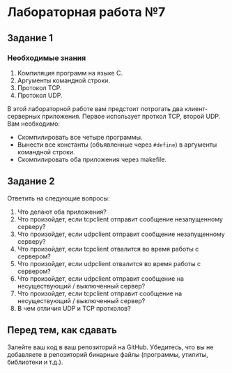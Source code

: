 # Лабораторная работа №7

## Задание 1

### Необходимые знания

1. Компиляция программ на языке С.
2. Аргументы командной строки.
3. Протокол TCP.
4. Протокол UDP.

В этой лабораторной работе вам предстоит потрогать два клиент-серверных приложения. Первое использует проткол TCP, второй UDP. Вам необходимо:

* Скомпилировать все четыре программы.
* Вынести все константы (объявленные через `#define`) в аргументы командной строки.
* Скомпилировать оба приложения через makefile.

## Задание 2

Ответить на следующие вопросы:

1. Что делают оба приложения?
2. Что произойдет, если tcpclient отправит сообщение незапущенному серверу?
3. Что произойдет, если udpclient отправит сообщение незапущенному серверу? 
4. Что произойдет, если tcpclient отвалится во время работы с сервером?
5. Что произойдет, если udpclient отвалится во время работы с сервером?
6. Что произойдет, если udpclient отправит сообщение на несуществующий / выключенный сервер?
7. Что произойдет, если tcpclient отправит сообщение на несуществующий / выключенный сервер?
8. В чем отличия UDP и TCP протколов?

## Перед тем, как сдавать

Залейте ваш код в ваш репозиторий на GitHub. Убедитесь, что вы не добавляете в репозиторий бинарные файлы (программы, утилиты, библиотеки и т.д.).

